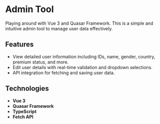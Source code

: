 # Admin Tool

Playing around with Vue 3 and Quasar Framework. This is a simple and intuitive admin tool to manage user data effectively.

## Features

- View detailed user information including IDs, name, gender, country, premium status, and more.
- Edit user details with real-time validation and dropdown selections.
- API integration for fetching and saving user data.

## Technologies

- **Vue 3**
- **Quasar Framework**
- **TypeScript**
- **Fetch API**
